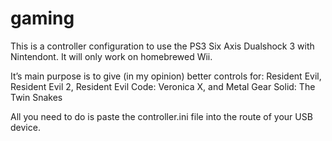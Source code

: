 # gaming
This is a controller configuration to use the PS3 Six Axis Dualshock 3 with Nintendont.
It will only work on homebrewed Wii.

It’s main purpose is to give (in my opinion) better controls for:
Resident Evil,
Resident Evil 2,
Resident Evil Code: Veronica X,
and
Metal Gear Solid: The Twin Snakes

All you need to do is paste the controller.ini file into the route of your USB device.
